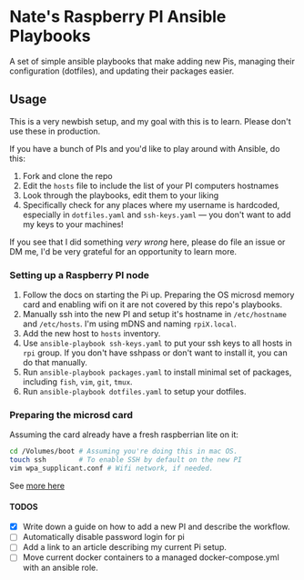 # Nate's Raspberry PI Ansible Playbooks

A set of simple ansible playbooks that make adding new Pis, managing their 
configuration (dotfiles), and updating their packages easier.

## Usage
This is a very newbish setup, and my goal with this is to learn. Please don't use these in production.

If you have a bunch of PIs and you'd like to play around with Ansible, do this: 
1. Fork and clone the repo
2. Edit the `hosts` file to include the list of your PI computers hostnames
3. Look through the playbooks, edit them to your liking
4. Specifically check for any places where my username is hardcoded, especially in `dotfiles.yaml` and `ssh-keys.yaml` — you don't want to add my keys to your machines! 

If you see that I did something _very wrong_ here, please do file an issue or DM me, I'd be very grateful for an opportunity to learn more.

### Setting up a Raspberry PI node
1. Follow the docs on starting the Pi up. Preparing the OS microsd memory card and enabling wifi on it are not covered by this repo's playbooks.
2. Manually ssh into the new PI and setup it's hostname in `/etc/hostname` and `/etc/hosts`. I'm using mDNS and naming `rpiX.local`.
3. Add the new host to `hosts` inventory.
4. Use `ansible-playbook ssh-keys.yaml` to put your ssh keys to all hosts in `rpi` group. If you don't have sshpass or don't want to install it, you can do that manually.
5. Run `ansible-playbook packages.yaml` to install minimal set of packages, including `fish`, `vim`, `git`, `tmux`.
6. Run `ansible-playbook dotfiles.yaml` to setup your dotfiles.


### Preparing the microsd card
Assuming the card already have a fresh raspberrian lite on it: 

```bash
cd /Volumes/boot # Assuming you're doing this in mac OS. 
touch ssh        # To enable SSH by default on the new PI
vim wpa_supplicant.conf # Wifi network, if needed.
```

See [more here](https://www.raspberrypi.org/documentation/configuration/wireless/headless.md)

#### TODOS

- [x] Write down a guide on how to add a new PI and describe the workflow.
- [ ] Automatically disable password login for pi
- [ ] Add a link to an article describing my current Pi setup.
- [ ] Move current docker containers to a managed docker-compose.yml with an ansible role.
